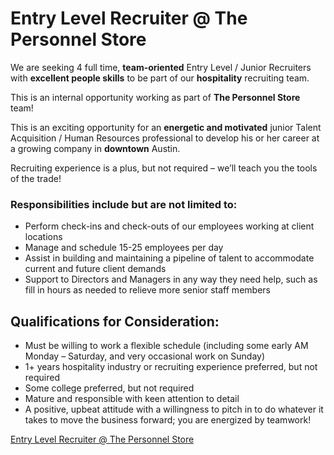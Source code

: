 # Entry Level Recruiter @ The Personnel Store

We are seeking 4 full time, **team-oriented** Entry Level / Junior Recruiters with **excellent people skills** to be part of our **hospitality** recruiting team.

This is an internal opportunity working as part of **The Personnel Store** team!

This is an exciting opportunity for an **energetic and motivated** junior Talent Acquisition / Human Resources professional to develop his or her career at a growing company in **downtown** Austin.

Recruiting experience is a plus, but not required – we’ll teach you the tools of the trade!

### Responsibilities include but are not limited to:

* Perform check-ins and check-outs of our employees working at client locations
* Manage and schedule 15-25 employees per day
* Assist in building and maintaining a pipeline of talent to accommodate current and future client demands
* Support to Directors and Managers in any way they need help, such as fill in hours as needed to relieve more senior staff members

## Qualifications for Consideration:

* Must be willing to work a flexible schedule (including some early AM Monday – Saturday, and very occasional work on Sunday)
* 1+ years hospitality industry or recruiting experience preferred, but not required
* Some college preferred, but not required
* Mature and responsible with keen attention to detail
* A positive, upbeat attitude with a willingness to pitch in to do whatever it takes to move the business forward; you are energized by teamwork!

[Entry Level Recruiter @ The Personnel Store](http://www.thepersonnelstore.com/entry-level-recruiter/)
